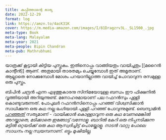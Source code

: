 ```yaml
---
title: കപ്പിത്താന്റെ ഭാര്യ
date: 2022-12-29
format: log
link: https://amzn.to/4acK31K
cover: https://m.media-amazon.com/images/I/81Dragzrv3L._SL1500_.jpg
meta-type: Book
meta-lang: Malayalam
meta-year: 2021
meta-people: Bipin Chandran
meta-pub: Mathrubhumi
---
```

യാത്രക്ക് കൂട്ടായി കിട്ടിയ പുസ്തകം. ഇതിനൊപ്പം വാങ്ങിയതും വായിച്ചതും [[മറൈൻ കാന്റീൻ]] ആണ്. അതുമായി താരതമ്യം ചെയ്യുമ്പോൾ ഇത് അമൃതാണ്. ആല്ലാതെ നോക്കുമ്പോൾ മോശം പറയാനില്ലാത്ത വായിച്ച് പോവാവുന്ന രസമുള്ള ഒരു പുസ്തം. 

ബിപിൻ ചന്ദ്രൻ എന്ന എഴുത്തുകാരനു സിനിമയോടുള്ള ബന്ധം ഈ ഫിക്ഷനിൽ വൃത്തിയായി അറിയുന്നുണ്ട്. മനോഹരമായാണ് പല റഫറൻസും പുള്ളി കൊണ്ടുവരുന്നത്. പോപുലർ റഫറൻസിനൊപ്പം പറഞ്ഞ് വിശ്വസിക്കാൻ സാധിക്കുന്ന ഒരു കഥ നല്ല ഭംഗിയായി പുള്ളി പറഞ്ഞ് പോവുന്നുമുണ്ട്. ബെന്യാമിൻ  [പറഞ്ഞത്](https://www.goodreads.com/en/book/show/59589977) സത്യമാണ് - *വായിക്കാൻ കൊള്ളാവുന്ന ഒരു കഥ വേണമെങ്കിൽ അറയ്ക്കാതെ, മടിക്കാതെ ഇങ്ങോട്ട് വന്നോളൂ. ബാറിൽ കേറി ഒരു നിപ്പനടിക്കുന്ന മട്ടിൽ ഒറ്റയടിക്ക് ഒരു കഥ ആസ്വദിച്ചിട്ട് പൊയ്ക്കോളൂ. നാടൻ വാറ്റു പോലെ സാധനം നല്ല സ്വയമ്പനാണ്. ഒട്ടും മുഷിയില്ല.* 

